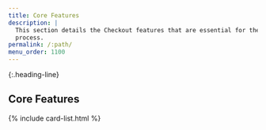 ```yaml
---
title: Core Features
description: |
  This section details the Checkout features that are essential for the payment
  process.
permalink: /:path/
menu_order: 1100
---
```


{:.heading-line}
## Core Features

{% include card-list.html %}
